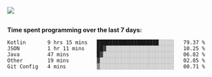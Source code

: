 [![](https://img.shields.io/badge/discord-jonatsp%234844-7289DA?logo=discord)](https://discord.com/users/239510668687048717)

##
**Time spent programming over the last 7 days:**
<!--START_SECTION:waka-->
```text
Kotlin       9 hrs 15 mins   ████████████████████░░░░░   79.37 % 
JSON         1 hr 11 mins    ██▓░░░░░░░░░░░░░░░░░░░░░░   10.25 % 
Java         47 mins         █▓░░░░░░░░░░░░░░░░░░░░░░░   06.82 % 
Other        19 mins         ▓░░░░░░░░░░░░░░░░░░░░░░░░   02.85 % 
Git Config   4 mins          ▒░░░░░░░░░░░░░░░░░░░░░░░░   00.71 % 
```
<!--END_SECTION:waka-->
##
